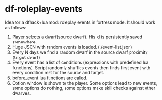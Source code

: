 # df-roleplay-events
Idea for a dfhack+lua mod: roleplay events in fortress mode. It should work as follows:

1. Player selects a dwarf(source dwarf). His id is persistently saved somewhere.
2. Huge JSON with random events is loaded. (./event-list.json)
3. Every N days we find a random dwarf in the source dwarf proximity (target dwarf)
4. Every event has a list of conditions (expressions with predefined lua functions). Script randomly shuffles events then finds first event with every condition met for the source and target.
5. before_event lua functions are called.
6. Option window is shown to the player. Some options lead to new events, some options do nothing, some options make skill checks against other dwarves.
